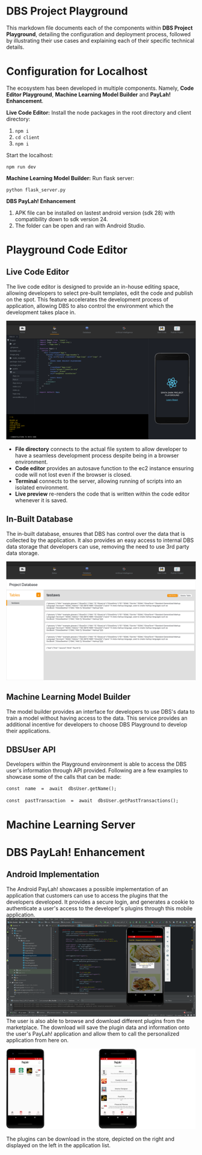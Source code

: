 # DBS Project Playground
This markdown file documents each of the components within **DBS Project Playground**, detailing the configuration and deployment process, followed by illustrating their use cases and explaining each of their specific technical details.

# Configuration for Localhost
The ecosystem has been developed in multiple components. Namely, **Code Editor Playground**, **Machine Learning Model Builder** and **PayLah! Enhancement**.

**Live Code Editor:**
  Install the node packages in the root directory and client directory:

 1. `npm i`
 2. `cd client`
 3. `npm i`

Start the localhost:

    npm run dev
    
**Machine Learning Model Builder:**
  Run flask server:
  

    python flask_server.py

**DBS PayLah! Enhancement**

 1. APK file can be installed on lastest android version (sdk 28) with compatibility down to sdk version 24.
 2. The folder can be open and ran with Android Studio.

# Playground Code Editor
## Live Code Editor
The live code editor is designed to provide an in-house editing space, allowing developers to select pre-built templates, edit the code and publish on the spot. This feature accelerates the development process of application, allowing DBS to also control the environment which the development takes place in.

![Playground Code Editor](https://raw.githubusercontent.com/loichiilek/icons_for_test/master/code_editor.png)
 - **File directory** connects to the actual file system to allow developer to have a seamless development process despite being in a browser environment.
 - **Code editor** provides an autosave function to the ec2 instance ensuring code will not lost even if the browser is closed. 
- **Terminal** connects to the server, allowing running of scripts into an isolated environment.
- **Live preview** re-renders the code that is written within the code editor whenever it is saved.
## In-Built Database
The in-built database, ensures that DBS has control over the data that is collected by the application. It also provides an easy access to internal DBS data storage that developers can use, removing the need to use 3rd party data storage.

![In-Built Database](https://raw.githubusercontent.com/loichiilek/icons_for_test/master/database.png)
## Machine Learning Model Builder
The model builder provides an interface for developers to use DBS's data to train a model without having access to the data. This service provides an additional incentive for developers to choose DBS Playground to develop their applications.

## DBSUser API
Developers within the Playground environment is able to access the DBS user's information through API provided.
Following are a few examples to showcase some of the calls that can be made:

    const  name  =  await  dbsUser.getName();

    const  pastTransaction  =  await  dbsUser.getPastTransactions();

# Machine Learning Server


# DBS PayLah! Enhancement
## Android Implementation
The Android PayLah! showcases a possible implementation of an application that customers can use to access the plugins that the developers developed. It provides a secure login, and generates a cookie to authenticate a user's access to the developer's plugins through this mobile application.
![enter image description here](https://raw.githubusercontent.com/loichiilek/icons_for_test/master/android_food_me.png)
The user is also able to browse and download different plugins from the marketplace. The download will save the plugin data and information onto the user's PayLah! application and allow them to call the personalized application from here on.


![Plugins List and Store](https://raw.githubusercontent.com/loichiilek/icons_for_test/master/app_list_store.png)

The plugins can be download in the store, depicted on the right and displayed on the left in the application list.

